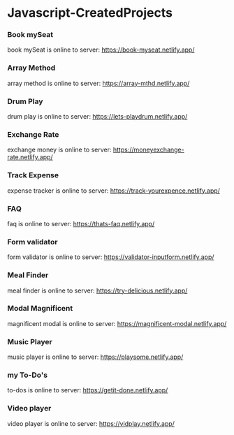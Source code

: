 # Javascript-CreatedProjects

### Book mySeat
book mySeat is online to server: https://book-myseat.netlify.app/

### Array Method
array method is online to server: https://array-mthd.netlify.app/

### Drum Play
drum play is online to server: https://lets-playdrum.netlify.app/

### Exchange Rate
exchange money is online to server: https://moneyexchange-rate.netlify.app/

### Track Expense
expense tracker is online to server: https://track-yourexpence.netlify.app/

### FAQ 
faq is online to server: https://thats-faq.netlify.app/

### Form validator
form validator is online to server: https://validator-inputform.netlify.app/

### Meal Finder
meal finder is online to server: https://try-delicious.netlify.app/

### Modal Magnificent
magnificent modal is online to server: https://magnificent-modal.netlify.app/

### Music Player
music player is online to server: https://playsome.netlify.app/

### my To-Do's
to-dos is online to server: https://getit-done.netlify.app/

### Video player
video player is online to server: https://vidplay.netlify.app/
